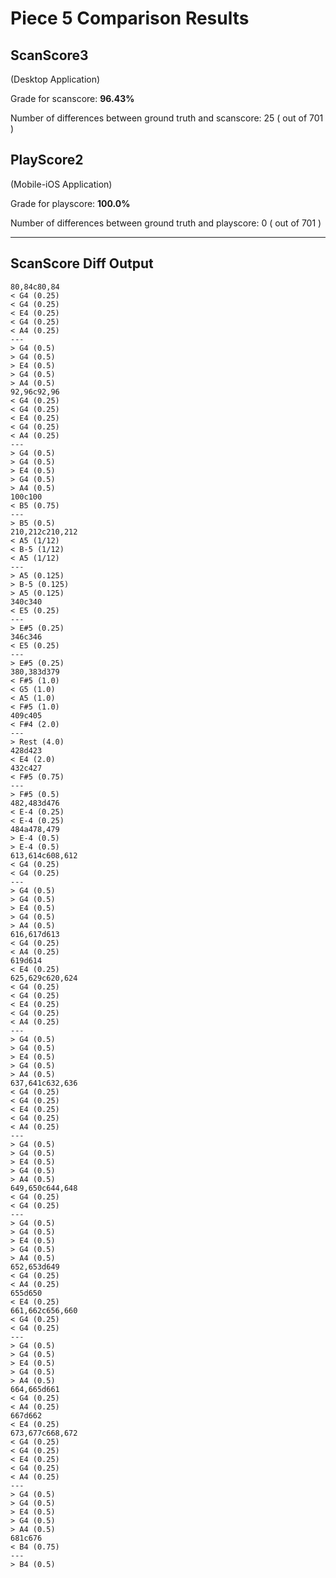 # Piece 5 Comparison Results
## ScanScore3
(Desktop Application)

Grade for scanscore: **96.43%**

Number of differences between ground truth and scanscore:       25
( out of 701
)

## PlayScore2

(Mobile-iOS Application)

Grade for playscore: **100.0%**

Number of differences between ground truth and playscore:        0
( out of 701
)

----------------------------------------
## ScanScore Diff Output

```
80,84c80,84
< G4 (0.25) 
< G4 (0.25) 
< E4 (0.25) 
< G4 (0.25) 
< A4 (0.25) 
---
> G4 (0.5) 
> G4 (0.5) 
> E4 (0.5) 
> G4 (0.5) 
> A4 (0.5) 
92,96c92,96
< G4 (0.25) 
< G4 (0.25) 
< E4 (0.25) 
< G4 (0.25) 
< A4 (0.25) 
---
> G4 (0.5) 
> G4 (0.5) 
> E4 (0.5) 
> G4 (0.5) 
> A4 (0.5) 
100c100
< B5 (0.75) 
---
> B5 (0.5) 
210,212c210,212
< A5 (1/12) 
< B-5 (1/12) 
< A5 (1/12) 
---
> A5 (0.125) 
> B-5 (0.125) 
> A5 (0.125) 
340c340
< E5 (0.25) 
---
> E#5 (0.25) 
346c346
< E5 (0.25) 
---
> E#5 (0.25) 
380,383d379
< F#5 (1.0) 
< G5 (1.0) 
< A5 (1.0) 
< F#5 (1.0) 
409c405
< F#4 (2.0) 
---
> Rest (4.0) 
428d423
< E4 (2.0) 
432c427
< F#5 (0.75) 
---
> F#5 (0.5) 
482,483d476
< E-4 (0.25) 
< E-4 (0.25) 
484a478,479
> E-4 (0.5) 
> E-4 (0.5) 
613,614c608,612
< G4 (0.25) 
< G4 (0.25) 
---
> G4 (0.5) 
> G4 (0.5) 
> E4 (0.5) 
> G4 (0.5) 
> A4 (0.5) 
616,617d613
< G4 (0.25) 
< A4 (0.25) 
619d614
< E4 (0.25) 
625,629c620,624
< G4 (0.25) 
< G4 (0.25) 
< E4 (0.25) 
< G4 (0.25) 
< A4 (0.25) 
---
> G4 (0.5) 
> G4 (0.5) 
> E4 (0.5) 
> G4 (0.5) 
> A4 (0.5) 
637,641c632,636
< G4 (0.25) 
< G4 (0.25) 
< E4 (0.25) 
< G4 (0.25) 
< A4 (0.25) 
---
> G4 (0.5) 
> G4 (0.5) 
> E4 (0.5) 
> G4 (0.5) 
> A4 (0.5) 
649,650c644,648
< G4 (0.25) 
< G4 (0.25) 
---
> G4 (0.5) 
> G4 (0.5) 
> E4 (0.5) 
> G4 (0.5) 
> A4 (0.5) 
652,653d649
< G4 (0.25) 
< A4 (0.25) 
655d650
< E4 (0.25) 
661,662c656,660
< G4 (0.25) 
< G4 (0.25) 
---
> G4 (0.5) 
> G4 (0.5) 
> E4 (0.5) 
> G4 (0.5) 
> A4 (0.5) 
664,665d661
< G4 (0.25) 
< A4 (0.25) 
667d662
< E4 (0.25) 
673,677c668,672
< G4 (0.25) 
< G4 (0.25) 
< E4 (0.25) 
< G4 (0.25) 
< A4 (0.25) 
---
> G4 (0.5) 
> G4 (0.5) 
> E4 (0.5) 
> G4 (0.5) 
> A4 (0.5) 
681c676
< B4 (0.75) 
---
> B4 (0.5) 
```

